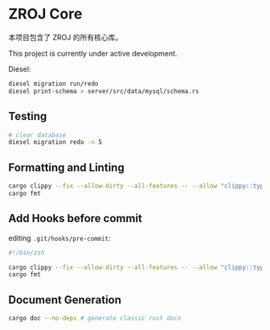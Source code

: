 # ZROJ Core

本项目包含了 ZROJ 的所有核心库。

This project is currently under active development.

Diesel:

```bash
diesel migration run/redo
diesel print-schema > server/src/data/mysql/schema.rs
```

## Testing

```bash
# clear database
diesel migration redo -n 5
```

## Formatting and Linting

```bash
cargo clippy --fix --allow-dirty --all-features -- --allow "clippy::type_complexity"
cargo fmt
```

## Add Hooks before commit

editing `.git/hooks/pre-commit`:

```sh
#!/bin/zsh

cargo clippy --fix --allow-dirty --all-features -- --allow "clippy::type_complexity"
cargo fmt
```

## Document Generation

```sh
cargo doc --no-deps # generate classic rust docs
```